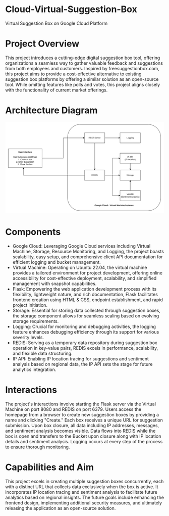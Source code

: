 # Cloud-Virtual-Suggestion-Box
Virtual Suggestion Box on Google Cloud Platform

# Project Overview
This project introduces a cutting-edge digital suggestion box tool, offering organizations a seamless way to gather valuable feedback and suggestions from both employees and customers. Inspired by freesuggestionbox.com, this project aims to provide a cost-effective alternative to existing suggestion box platforms by offering a similar solution as an open-source tool. While omitting features like polls and votes, this project aligns closely with the functionality of current market offerings.

# Architecture Diagram
![Alt Text](https://github.com/Buff-Abhi/Cloud-Virtual-Suggestion-Box/blob/main/Architecture%20Diagram.png)

# Components
* Google Cloud: Leveraging Google Cloud services including Virtual Machine, Storage, Resource Monitoring, and Logging, the project boasts scalability, easy setup, and comprehensive client API documentation for efficient logging and bucket management.
* Virtual Machine: Operating on Ubuntu 22.04, the virtual machine provides a tailored environment for project development, offering online accessibility for cost-effective deployment, scalability, and simplified management with snapshot capabilities.
* Flask: Empowering the web application development process with its flexibility, lightweight nature, and rich documentation, Flask facilitates frontend creation using HTML & CSS, endpoint establishment, and rapid project initiation.
* Storage: Essential for storing data collected through suggestion boxes, the storage component allows for seamless scaling based on evolving storage requirements.
* Logging: Crucial for monitoring and debugging activities, the logging feature enhances debugging efficiency through its support for various severity levels.
* REDIS: Serving as a temporary data repository during suggestion box operation in key-value pairs, REDIS excels in performance, scalability, and flexible data structuring.
* IP API: Enabling IP location tracing for suggestions and sentiment analysis based on regional data, the IP API sets the stage for future analytics integration.

# Interactions
The project's interactions involve starting the Flask server via the Virtual Machine on port 8080 and REDIS on port 6379. Users access the homepage from a browser to create new suggestion boxes by providing a name and clicking "Create." Each box receives a unique URL for suggestion submission. Upon box closure, all data including IP addresses, messages, and sentiment analysis becomes visible. Data flows into REDIS while the box is open and transfers to the Bucket upon closure along with IP location details and sentiment analysis. Logging occurs at every step of the process to ensure thorough monitoring.

# Capabilities and Aim
This project excels in creating multiple suggestion boxes concurrently, each with a distinct URL that collects data exclusively when the box is active. It incorporates IP location tracing and sentiment analysis to facilitate future analytics based on regional insights. The future goals include enhancing the frontend design, implementing additional security measures, and ultimately releasing the application as an open-source solution.
